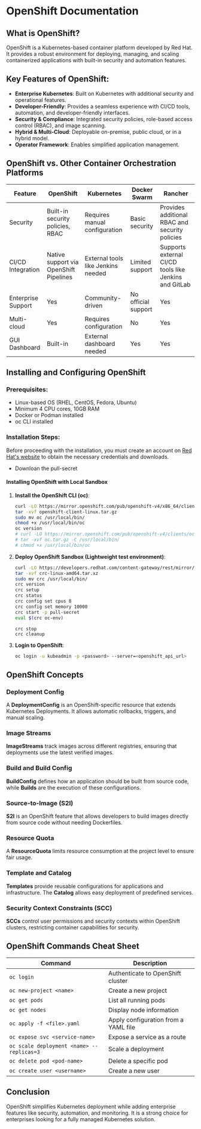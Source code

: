 # OpenShift Documentation

## What is OpenShift?
OpenShift is a Kubernetes-based container platform developed by Red Hat. It provides a robust environment for deploying, managing, and scaling containerized applications with built-in security and automation features.

## Key Features of OpenShift:
- **Enterprise Kubernetes**: Built on Kubernetes with additional security and operational features.
- **Developer-Friendly**: Provides a seamless experience with CI/CD tools, automation, and developer-friendly interfaces.
- **Security & Compliance**: Integrated security policies, role-based access control (RBAC), and image scanning.
- **Hybrid & Multi-Cloud**: Deployable on-premise, public cloud, or in a hybrid model.
- **Operator Framework**: Enables simplified application management.

## OpenShift vs. Other Container Orchestration Platforms

| Feature             | OpenShift                           | Kubernetes                          | Docker Swarm | Rancher |
|---------------------|----------------------------------|----------------------------------|--------------|---------|
| Security           | Built-in security policies, RBAC | Requires manual configuration  | Basic security | Provides additional RBAC and security policies |
| CI/CD Integration  | Native support via OpenShift Pipelines | External tools like Jenkins needed | Limited support | Supports external CI/CD tools like Jenkins and GitLab |
| Enterprise Support | Yes                              | Community-driven                 | No official support | Yes |
| Multi-cloud        | Yes                              | Requires configuration           | No | Yes |
| GUI Dashboard      | Built-in                          | External dashboard needed       | Yes | Yes |

## Installing and Configuring OpenShift

### Prerequisites:
- Linux-based OS (RHEL, CentOS, Fedora, Ubuntu)
- Minimum 4 CPU cores, 10GB RAM
- Docker or Podman installed
- oc CLI installed

### Installation Steps:
Before proceeding with the installation, you must create an account on [Red Hat's website](https://access.redhat.com/) to obtain the necessary credentials and downloads.
* Downloan the pull-secret
#### Installing OpenShift with Local Sandbox
1. **Install the OpenShift CLI (oc)**:
   ```sh
   curl -LO https://mirror.openshift.com/pub/openshift-v4/x86_64/clients/ocp/stable/openshift-client-linux.tar.gz
   tar -xvf openshift-client-linux.tar.gz
   sudo mv oc /usr/local/bin/
   chmod +x /usr/local/bin/oc
   oc version
   # curl -LO https://mirror.openshift.com/pub/openshift-v4/clients/oc/latest/linux/oc.tar.gz
   # tar -xvf oc.tar.gz -C /usr/local/bin/
   # chmod +x /usr/local/bin/oc
   ```
2. **Deploy OpenShift Sandbox (Lightweight test environment)**:
   ```sh
   curl -LO https://developers.redhat.com/content-gateway/rest/mirror/pub/openshift-v4/clients/crc/latest/crc-linux-amd64.tar.xz
   tar -xvf crc-linux-amd64.tar.xz
   sudo mv crc /usr/local/bin/
   crc version
   crc setup
   crc status
   crc config set cpus 8
   crc config set memory 10000
   crc start -p pull-secret
   eval $(crc oc-env)
   ```
   ```
   crc stop
   crc cleanup
   ```
3. **Login to OpenShift**:
   ```sh
   oc login -u kubeadmin -p <password> --server=<openshift_api_url>
   ```

## OpenShift Concepts
### Deployment Config
A **DeploymentConfig** is an OpenShift-specific resource that extends Kubernetes Deployments. It allows automatic rollbacks, triggers, and manual scaling.

### Image Streams
**ImageStreams** track images across different registries, ensuring that deployments use the latest verified images.

### Build and Build Config
**BuildConfig** defines how an application should be built from source code, while **Builds** are the execution of these configurations.

### Source-to-Image (S2I)
**S2I** is an OpenShift feature that allows developers to build images directly from source code without needing Dockerfiles.

### Resource Quota
A **ResourceQuota** limits resource consumption at the project level to ensure fair usage.

### Template and Catalog
**Templates** provide reusable configurations for applications and infrastructure. The **Catalog** allows easy deployment of predefined services.

### Security Context Constraints (SCC)
**SCCs** control user permissions and security contexts within OpenShift clusters, restricting container capabilities for security.

## OpenShift Commands Cheat Sheet

| Command | Description |
|---------|-------------|
| `oc login` | Authenticate to OpenShift cluster |
| `oc new-project <name>` | Create a new project |
| `oc get pods` | List all running pods |
| `oc get nodes` | Display node information |
| `oc apply -f <file>.yaml` | Apply configuration from a YAML file |
| `oc expose svc <service-name>` | Expose a service as a route |
| `oc scale deployment <name> --replicas=3` | Scale a deployment |
| `oc delete pod <pod-name>` | Delete a specific pod |
| `oc create user <username>` | Create a new user |

## Conclusion
OpenShift simplifies Kubernetes deployment while adding enterprise features like security, automation, and monitoring. It is a strong choice for enterprises looking for a fully managed Kubernetes solution.
